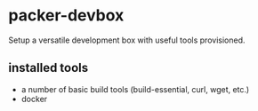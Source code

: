 # packer-devbox

Setup a versatile development box with useful tools provisioned.

## installed tools

* a number of basic build tools (build-essential, curl, wget, etc.)
* docker
